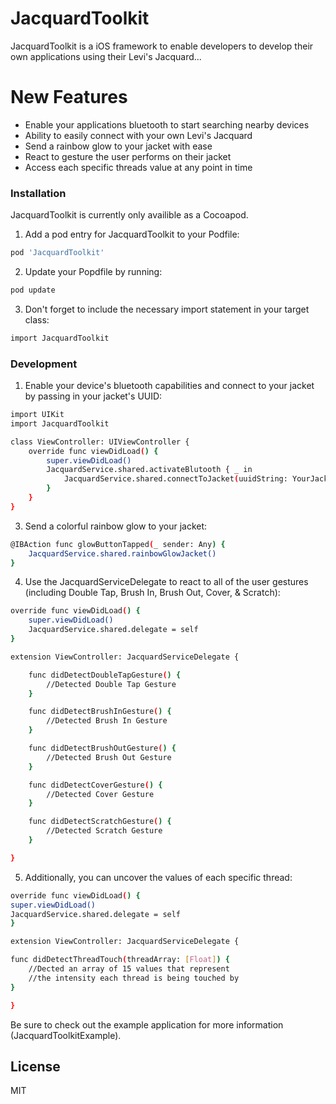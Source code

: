 # JacquardToolkit

JacquardToolkit is a iOS framework to enable developers to develop their own applications using their Levi's Jacquard...

# New Features

- Enable your applications bluetooth to start searching nearby devices
- Ability to easily connect with your own Levi's Jacquard
- Send a rainbow glow to your jacket with ease
- React to gesture the user performs on their jacket
- Access each specific threads value at any point in time

### Installation

JacquardToolkit is currently only availible as a Cocoapod.

1. Add a pod entry for JacquardToolkit to your Podfile: 
```sh
pod 'JacquardToolkit'
```
2. Update your Popdfile by running:
```sh
pod update
```
3. Don't forget to include the necessary import statement in your target class:
```sh
import JacquardToolkit
```

### Development

1. Enable your device's bluetooth capabilities and connect to your jacket by passing in your jacket's UUID: 
```sh
import UIKit
import JacquardToolkit

class ViewController: UIViewController {
    override func viewDidLoad() {
        super.viewDidLoad()
        JacquardService.shared.activateBlutooth { _ in 
            JacquardService.shared.connectToJacket(uuidString: YourJacketsUUIDString)
        }
    }
}
```

3. Send a colorful rainbow glow to your jacket: 
```sh
@IBAction func glowButtonTapped(_ sender: Any) {
    JacquardService.shared.rainbowGlowJacket()
}
```

4. Use the JacquardServiceDelegate to react to all of the user gestures (including Double Tap, Brush In, Brush Out, Cover, & Scratch): 
```sh
override func viewDidLoad() {
    super.viewDidLoad()
    JacquardService.shared.delegate = self
}

extension ViewController: JacquardServiceDelegate {

    func didDetectDoubleTapGesture() {
        //Detected Double Tap Gesture
    }

    func didDetectBrushInGesture() {
        //Detected Brush In Gesture
    }

    func didDetectBrushOutGesture() {
        //Detected Brush Out Gesture
    }

    func didDetectCoverGesture() {
        //Detected Cover Gesture
    }

    func didDetectScratchGesture() {
        //Detected Scratch Gesture
    }

}
```

5. Additionally, you can uncover the values of each specific thread: 
```sh
override func viewDidLoad() {
super.viewDidLoad()
JacquardService.shared.delegate = self
}

extension ViewController: JacquardServiceDelegate {

func didDetectThreadTouch(threadArray: [Float]) {
    //Dected an array of 15 values that represent 
    //the intensity each thread is being touched by
}

}
```

Be sure to check out the example application for more information (JacquardToolkitExample).

License
----
MIT
